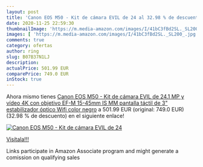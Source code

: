 ```yaml
---
layout: post
title: 'Canon EOS M50 - Kit de cámara EVIL de 24 al 32.98 % de descuento'
date: 2020-11-25 22:59:30
thumbnailImage: 'https://m.media-amazon.com/images/I/41bC3fBd2SL._SL200_.jpg'
images: [ 'https://m.media-amazon.com/images/I/41bC3fBd2SL._SL200_.jpg' ]
comments: true
category: ofertas
author: ring
slug: B07B37N1LJ
description:
actualPrice: 501.99 EUR
comparePrice: 749.0 EUR
inStock: true
---
```


Ahora mismo tienes [Canon EOS M50 - Kit de cámara EVIL de 24.1 MP y vídeo 4K con objetivo EF-M 15-45mm IS MM  pantalla táctil de 3"  estabilizador óptico  Wifi   color negro](https://www.amazon.es/dp/B07B37N1LJ/?tag=tolees-21) a 501.99 EUR (original: 749.0 EUR) (32.98 %  de descuento) en el siguiente enlace!

[![Canon EOS M50 - Kit de cámara EVIL de 24](https://m.media-amazon.com/images/I/41bC3fBd2SL._SL200_.jpg)](https://www.amazon.es/dp/B07B37N1LJ/?tag=tolees-21)

[Visítala!!!](https://www.amazon.es/dp/B07B37N1LJ/?tag=tolees-21)

Links participate in Amazon Associate program and might generate a comission on qualifying sales
